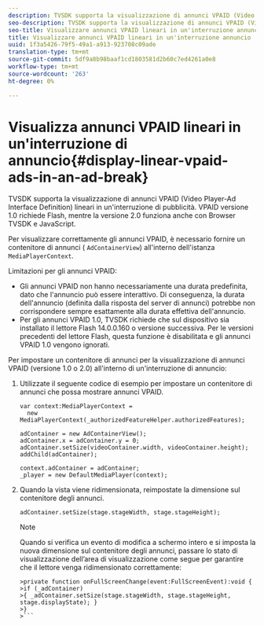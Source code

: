 ```yaml
---
description: TVSDK supporta la visualizzazione di annunci VPAID (Video Player-Ad Interface Definition) lineari in un'interruzione di pubblicità. VPAID versione 1.0 richiede Flash, mentre la versione 2.0 funziona anche con Browser TVSDK e JavaScript.
seo-description: TVSDK supporta la visualizzazione di annunci VPAID (Video Player-Ad Interface Definition) lineari in un'interruzione di pubblicità. VPAID versione 1.0 richiede Flash, mentre la versione 2.0 funziona anche con Browser TVSDK e JavaScript.
seo-title: Visualizzare annunci VPAID lineari in un'interruzione annuncio
title: Visualizzare annunci VPAID lineari in un'interruzione annuncio
uuid: 1f3a5426-79f5-49a1-a913-923708c09ade
translation-type: tm+mt
source-git-commit: 5df9a8b98baaf1cd1803581d2b60c7ed4261a0e8
workflow-type: tm+mt
source-wordcount: '263'
ht-degree: 0%

---
```



# Visualizza annunci VPAID lineari in un&#39;interruzione di annuncio{#display-linear-vpaid-ads-in-an-ad-break}

TVSDK supporta la visualizzazione di annunci VPAID (Video Player-Ad Interface Definition) lineari in un&#39;interruzione di pubblicità. VPAID versione 1.0 richiede Flash, mentre la versione 2.0 funziona anche con Browser TVSDK e JavaScript.

Per visualizzare correttamente gli annunci VPAID, è necessario fornire un contenitore di annunci ( `AdContainerView`) all&#39;interno dell&#39;istanza `MediaPlayerContext`.

Limitazioni per gli annunci VPAID:

* Gli annunci VPAID non hanno necessariamente una durata predefinita, dato che l&#39;annuncio può essere interattivo. Di conseguenza, la durata dell&#39;annuncio (definita dalla risposta del server di annunci) potrebbe non corrispondere sempre esattamente alla durata effettiva dell&#39;annuncio.
* Per gli annunci VPAID 1.0, TVSDK richiede che sul dispositivo sia installato il lettore Flash 14.0.0.160 o versione successiva. Per le versioni precedenti del lettore Flash, questa funzione è disabilitata e gli annunci VPAID 1.0 vengono ignorati.

Per impostare un contenitore di annunci per la visualizzazione di annunci VPAID (versione 1.0 o 2.0) all&#39;interno di un&#39;interruzione di annuncio:

1. Utilizzate il seguente codice di esempio per impostare un contenitore di annunci che possa mostrare annunci VPAID.

   ```
   var context:MediaPlayerContext =  
     new MediaPlayerContext(_authorizedFeatureHelper.authorizedFeatures); 
   
   adContainer = new AdContainerView(); 
   adContainer.x = adContainer.y = 0; 
   adContainer.setSize(videoContainer.width, videoContainer.height); 
   addChild(adContainer); 
   
   context.adContainer = adContainer; 
   _player = new DefaultMediaPlayer(context);
   ```

1. Quando la vista viene ridimensionata, reimpostate la dimensione sul contenitore degli annunci.

   ```
   adContainer.setSize(stage.stageWidth, stage.stageHeight);
   ```

   >[!NOTE]
   >
   >Quando si verifica un evento di modifica a schermo intero e si imposta la nuova dimensione sul contenitore degli annunci, passare lo stato di visualizzazione dell’area di visualizzazione come segue per garantire che il lettore venga ridimensionato correttamente:
   >
   >
   ```
   >private function onFullScreenChange(event:FullScreenEvent):void { 
   >if (_adContainer) 
   >{ _adContainer.setSize(stage.stageWidth, stage.stageHeight, stage.displayState); } 
   >}
   >```

